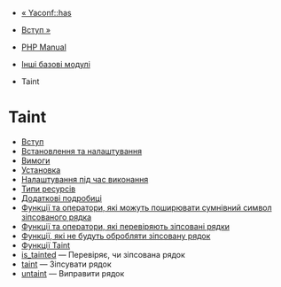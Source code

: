 - [« Yaconf::has](yaconf.has.md)
- [Вступ »](intro.taint.md)

- [PHP Manual](index.md)
- [Інші базові модулі](refs.basic.other.md)
- Taint

# Taint

- [Вступ](intro.taint.md)
- [Встановлення та налаштування](taint.setup.md)
- [Вимоги](taint.requirements.md)
- [Установка](taint.installation.md)
- [Налаштування під час виконання](taint.configuration.md)
- [Типи ресурсів](taint.resources.md)
- [Додаткові подробиці](taint.detail.md)
- [Функції та оператори, які можуть поширювати сумнівний
символ зіпсованого рядка](taint.detail.basic.md)
- [Функції та оператори, які перевіряють зіпсовані
рядки](taint.detail.taint.md)
- [Функції, які не будуть обробляти зіпсовану
рядок](taint.detail.untaint.md)
- [Функції Taint](ref.taint.md)
- [is_tainted](function.is-tainted.md) — Перевіряє, чи зіпсована
рядок
- [taint](function.taint.md) — Зіпсувати рядок
- [untaint](function.untaint.md) — Виправити рядок
